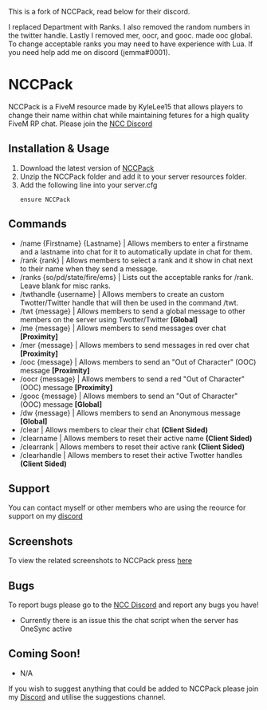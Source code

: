 This is a fork of NCCPack, read below for their discord.

I replaced Department with Ranks.
I also removed the random numbers in the twitter handle.
Lastly I removed mer, oocr, and gooc.  made ooc global.
To change acceptable ranks you may need to have experience with Lua.  If you need help add me on discord (jemma#0001). 


# NCCPack
NCCPack is a FiveM resource made by KyleLee15 that allows players to change their name within chat while maintaining fetures for a high quality FiveM RP chat. Please join the  [NCC Discord](https://discord.gg/hUsxsuRyH6)




## Installation & Usage
1. Download the latest version of [NCCPack](https://github.com/KaraTheNeko/NCCPack/releases/tag/1.0.1)
2. Unzip the NCCPack folder and add it to your server resources folder.
3. Add the following line into your server.cfg
   ```
   ensure NCCPack
   ```
## Commands
* /name {Firstname} {Lastname} | Allows members to enter a firstname and a lastname into chat for it to automatically update in chat for them.
* /rank {rank} | Allows members to select a rank and it show in chat next to their name when they send a message.
* /ranks {so/pd/state/fire/ems} | Lists out the acceptable ranks for /rank.  Leave blank for misc ranks.
* /twthandle {username} | Allows members to create an custom Twotter/Twitter handle that will then be used in the command /twt.
* /twt {message} | Allows members to send a global message to other members on the server using Twotter/Twitter **[Global]**
* /me {message} | Allows members to send messages over chat **[Proximity]**
* /mer {message} | Allows members to send messages in red over chat **[Proximity]**
* /ooc {message} | Allows members to send an "Out of Character" (OOC) message **[Proximity]**
* /oocr {message} | Allows members to send a red "Out of Character" (OOC) message **[Proximity]**
* /gooc {message} | Allows members to send an "Out of Character" (OOC) message **[Global]**
* /dw {message} | Allows members to send an Anonymous message **[Global]**
* /clear | Allows members to clear their chat **(Client Sided)**
* /clearname | Allows members to reset their active name **(Client Sided)**
* /clearrank | Allows members to reset their active rank **(Client Sided)**
* /clearhandle | Allows members to reset their active Twotter handles **(Client Sided)**

## Support
You can contact myself or other members who are using the reource for support on my [discord](https://discord.gg/hUsxsuRyH6)

## Screenshots
To view the related screenshots to NCCPack press [here](https://imgur.com/a/LFOKlgw)


## Bugs
To report bugs please go to the [NCC Discord](https://discord.gg/hUsxsuRyH6) and report any bugs you have!
* Currently there is an issue this the chat script when the server has OneSync active 


## Coming Soon!
* N/A

If you wish to suggest anything that could be added to NCCPack please join my [Discord](https://discord.gg/hUsxsuRyH6) and utilise the suggestions channel.
